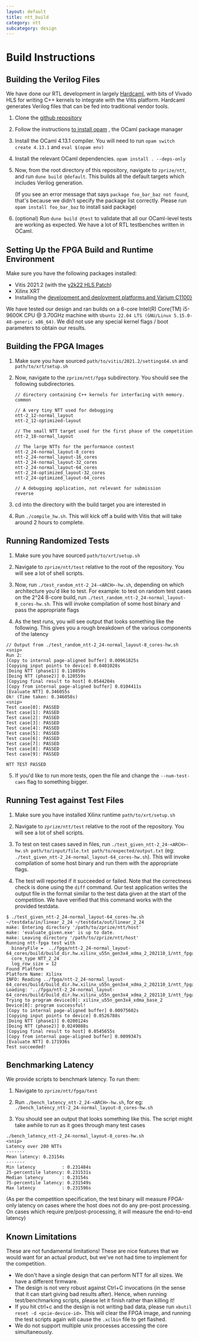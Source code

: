 ```yaml
---
layout: default
title: ntt_build
category: ntt
subcategory: design
---
```


# Build Instructions

## Building the Verilog Files

We have done our RTL development in largely
[Hardcaml](https://github.com/janestreet/hardcaml), with bits of Vivado HLS
for writing C++ kernels to integrate with the Vitis platform. Hardcaml generates
Verilog files that can be fed into traditional vendor tools.

1. Clone the [github repository](http://github.com/fyquah/hardcaml_zprize)

2. Follow the instructions [to install opam](https://opam.ocaml.org/doc/Install.html)
, the OCaml package manager

3. Install the OCaml 4.13.1 compiler. You will need to run `opam switch create
   4.13.1` and `eval $(opam env)`

4. Install the relevant OCaml dependencies. `opam install . --deps-only`

5. Now, from the root directory of this repository, navigate to
   `zprize/ntt`, and run `dune build @default`. This builds all the default
   targets which includes Verilog generation.

   (If you see an error message that says `package foo_bar_baz not found`, that's
   because we didn't specify the package list correctly. Please run
   `opam install foo_bar_baz` to install said package)

6. (optional) Run `dune build @test` to validate that all our OCaml-level tests
   are working as expected. We have a lot of RTL testbenches written in OCaml.

## Setting Up the FPGA Build and Runtime Environment

Make sure you have the following packages installed:

- Vitis 2021.2 (with the [y2k22 HLS Patch](https://support.xilinx.com/s/article/76960?language=en_US))
- Xilinx XRT
- Installing the [development and deployment platforms and Varium C1100}](https://www.xilinx.com/products/accelerators/varium/c1100.html#gettingstarted)

We have tested our design and ran builds on a 6-core
Intel(R) Core(TM) i5-9600K CPU @ 3.70GHz machine with
`Ubuntu 22.04 LTS (GNU/Linux 5.15.0-48-generic x86_64)`.  We did not use
any special kernel flags / boot parameters to obtain our results.

## Building the FPGA Images

1. Make sure you have sourced `path/to/vitis/2021.2/settings64.sh` and
`path/to/xrt/setup.sh`

2. Now, navigate to the `zprize/ntt/fpga` subdirectory. You should see the
   following subdirectories.

    ```
    // directory containing C++ kernels for interfacing with memory.
    common

    // A very tiny NTT used for debugging
    ntt-2_12-normal_layout
    ntt-2_12-optimized-layout

    // The small NTT target used for the first phase of the competition
    ntt-2_18-normal_layout

    // The large NTTs for the performance contest
    ntt-2_24-normal_layout-8_cores
    ntt-2_24-normal_layout-16_cores
    ntt-2_24-normal_layout-32_cores
    ntt-2_24-normal_layout-64_cores
    ntt-2_24-optimized_layout-32_cores
    ntt-2_24-optimized_layout-64_cores

    // A debugging application, not relevant for submission
    reverse
    ```

3. cd into the directory with the build target you are interested in

4. Run `./compile_hw.sh`. This will kick off a build with Vitis that will
take around 2 hours to complete.

## Running Randomized Tests

1. Make sure you have sourced `path/to/xrt/setup.sh`

2. Navigate to `zprize/ntt/test` relative to the root of the repository. You
   will see a lot of shell scripts.

3. Now, run `./test_random_ntt-2_24-<ARCH>-hw.sh`, depending on which
architecture you'd like to test. For example: to test on random test cases on
the 2^24 8-core build, run
`./test_random_ntt-2_24-normal_layout-8_cores-hw.sh`. This will invoke
compilation of some host binary and pass the appropriate flags

4. As the test runs, you will see output that looks something like the following.
   This gives you a rough breakdown of the various components of the latency

```
// Output from ./test_random_ntt-2_24-normal_layout-8_cores-hw.sh
<snip>
Run 2:
[Copy to internal page-aligned buffer] 0.00961825s
[Copying input points to device] 0.0401028s
[Doing NTT (phase1)] 0.110859s
[Doing NTT (phase2)] 0.120559s
[Copying final result to host] 0.0544204s
[Copy from internal page-aligned buffer] 0.0104411s
[Evaluate NTT] 0.346055s
Ok! (Time taken: 0.346058s)
<snip>
Test case[0]: PASSED
Test case[1]: PASSED
Test case[2]: PASSED
Test case[3]: PASSED
Test case[4]: PASSED
Test case[5]: PASSED
Test case[6]: PASSED
Test case[7]: PASSED
Test case[8]: PASSED
Test case[9]: PASSED

NTT TEST PASSED
```

5. If you'd like to run more tests, open the file and change the
   `--num-test-caes` flag to something bigger.

## Running Test against Test Files

1. Make sure you have installed Xilinx runtime `path/to/xrt/setup.sh`

2. Navigate to `zprize/ntt/test` relative to the root of the repository. You
   will see a lot of shell scripts.

3. To test on test cases saved in files, run
`./test_given_ntt-2_24-<ARCH>-hw.sh path/to/input/file.txt path/to/expected/output.txt`
(eg: `./test_given_ntt-2_24-normal_layout-64_cores-hw.sh`).  This will invoke
compilation of some host binary and run them with the appropriate flags.

4. The test will reported if it succeeded or failed. Note that the correctness
check is done using the `diff` command. Our test application writes the output
file in the format similar to the test data given at the start of the
competition. We have verified that this command works with the provided
testdata.

```
$ ./test_given_ntt-2_24-normal_layout-64_cores-hw.sh ~/testdata/in/linear_2_24 ~/testdata/out/linear_2_24
make: Entering directory '/path/to/zprize/ntt/host'
make: 'evaluate_given.exe' is up to date.
make: Leaving directory '/path/to/zprize/ntt/host'
Running ntt-fpga test with
  binaryFile =  ../fpga/ntt-2_24-normal_layout-64_cores/build/build_dir.hw.xilinx_u55n_gen3x4_xdma_2_202110_1/ntt_fpga.xclbin
  core_type NTT_2_24
  log_row_size = 12
Found Platform
Platform Name: Xilinx
INFO: Reading ../fpga/ntt-2_24-normal_layout-64_cores/build/build_dir.hw.xilinx_u55n_gen3x4_xdma_2_202110_1/ntt_fpga.xclbin
Loading: '../fpga/ntt-2_24-normal_layout-64_cores/build/build_dir.hw.xilinx_u55n_gen3x4_xdma_2_202110_1/ntt_fpga.xclbin'
Trying to program device[0]: xilinx_u55n_gen3x4_xdma_base_2
Device[0]: program successful!
[Copy to internal page-aligned buffer] 0.00975602s
[Copying input points to device] 0.0526788s
[Doing NTT (phase1)] 0.0200124s
[Doing NTT (phase2)] 0.0249088s
[Copying final result to host] 0.0545655s
[Copy from internal page-aligned buffer] 0.0099347s
[Evaluate NTT] 0.171936s
Test succeeded!
```

## Benchmarking Latency

We provide scripts to benchmark latency. To run them:

1. Navigate to `zprize/ntt/fpga/test`

2. Run `./bench_latency_ntt-2_24-<ARCH>-hw.sh`, for eg:
`./bench_latency_ntt-2_24-normal_layout-8_cores-hw.sh`

3. You should see an output that looks something like this. The script
   might take awhile to run as it goes through many test cases

```
./bench_latency_ntt-2_24-normal_layout-8_cores-hw.sh
<snip>
Latency over 200 NTTs
-------
Mean latency: 0.23154s
-------
Min latency          : 0.231484s
25-percentile latency: 0.231531s
Median latency       : 0.23154s
75-percentile latency: 0.231549s
Max latency          : 0.231596s
```

(As per the competition specification, the test binary will measure FPGA-only
latency on cases where the host does not do any pre-post processing. On cases
which require pre/post-processing, it will measure the end-to-end latency)

## Known Limitations

These are not fundamental limitations! These are nice features that we
would want for an actual product, but we've not had time to implement for the
competition.

- We don't have a single design that can perform NTT for all sizes. We have a
  different firmware.
- The design is not very robust against Ctrl+C invocations (in the sense that
  it can start giving bad results after). Hence, when running test/benchmarking
  scripts, please let it finish rather than killing it!
- If you hit ctrl+c and the design is not writing bad data, please run
  `xbutil reset -d <pcie-device-id>`. This will clear the FPGA image, and
  running the test scripts again will cause the `.xclbin` file to get flashed.
- We do not support multiple unix processes accessing the core simultaneously.
